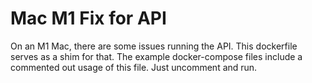 # Mac M1 Fix for API

On an M1 Mac, there are some issues running the API. This dockerfile serves as a shim for that. The example docker-compose files include a commented out usage of this file. Just uncomment and run.